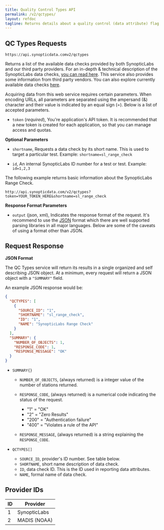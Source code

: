 ```yaml
---
title: Quality Control Types API
permalink: /v2/qctypes/
layout: refdoc
tagline: Returns details about a quality control (data attribute) flag
---
```


## QC Types Requests

```
https://api.synopticdata.comv2/qctypes
```

Returns a list of the available data checks provided by both SynopticLabs and our third party providers. For an in-depth & technical description of the SynopticLabs data checks, [you can read here][sl-data-checks]. This service also provides some information from third party vendors. You can also explore currently available data checks [here][qc-types-lookup].

Acquiring data from this web service requires certain parameters. When encoding URLs, all parameters are separated using the ampersand (&) character and their value is indicated by an equal sign (=). Below is a list of accepted parameters.

* `token` (_required_), You're application's API token. It is recommended that a new token is created for each application, so that you can manage access and quotas.

**Optional Parameters**

* `shortname`, Requests a data check by its short name. This is used to target a particular test. Example: `shortname=sl_range_check`

* `id`, An internal SynopticLabs ID number for a test or test. Example: `id=1,2,3`

The following example returns basic information about the SynopticLabs Range Check.

```
http://api.synopticdata.com/v2/qctypes?token=YOUR_TOKEN_HERE&shortname=sl_range_check
```

**Response Format Parameters**

* `output` (json, xml), Indicates the response format of the request. It's recommend to use the [JSON][json] format which there are well supported parsing libraries in all major languages. Below are some of the caveats of using a format other than JSON.

## Request Response

**JSON Format**

The QC Types service will return its results in a single organized and self describing JSON object. At a minimum, every request will return a JSON object with a `"SUMMARY"` field.

An example JSON response would be:

```json
{
  "QCTYPES": [
    {
      "SOURCE_ID": "1",
      "SHORTNAME": "sl_range_check",
      "ID": "1",
      "NAME": "SynopticLabs Range Check"
    }
  ],
  "SUMMARY": {
    "NUMBER_OF_OBJECTS": 1,
    "RESPONSE_CODE": 1,
    "RESPONSE_MESSAGE": "OK"
  }
}
```

* `SUMMARY{}`

  * `NUMBER_OF_OBJECTS`, (always returned) is a integer value of the number of stations returned.
  * `RESPONSE_CODE`, (always returned) is a numerical code indicating the status of the request.

    * "1" = "OK"
    * "2" = "Zero Results"
    * "200" = "Authentication failure"
    * "400" = "Violates a rule of the API"

  * `RESPONSE_MESSAGE`, (always returned) is a string explaining the `RESPONSE_CODE`.

* `QCTYPES[]`

  * `SOURCE_ID`, provider's ID number. See table below.
  * `SHORTNAME`, short name description of data check.
  * `ID`, data check ID. This is the ID used in reporting data attributes.
  * `NAME`, formal name of data check.

## Provider IDs

| ID  | Provider     |
| --- | ------------ |
| 1   | SynopticLabs |
| 2   | MADIS (NOAA) |

<!-- References & URLs -->

[qc-types-lookup]: https://synopticlabs.org/demos/lookup/?lookup=qctypes
[sl-data-checks]: https://synopticlabs.org/api/mesonet/reference/qc/
[json]: http://json.org/
